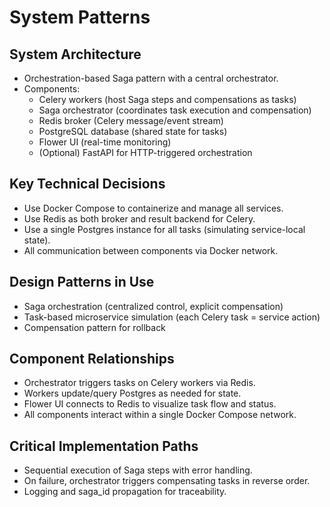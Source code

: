 # System Patterns

## System Architecture

- Orchestration-based Saga pattern with a central orchestrator.
- Components:
  - Celery workers (host Saga steps and compensations as tasks)
  - Saga orchestrator (coordinates task execution and compensation)
  - Redis broker (Celery message/event stream)
  - PostgreSQL database (shared state for tasks)
  - Flower UI (real-time monitoring)
  - (Optional) FastAPI for HTTP-triggered orchestration

## Key Technical Decisions

- Use Docker Compose to containerize and manage all services.
- Use Redis as both broker and result backend for Celery.
- Use a single Postgres instance for all tasks (simulating service-local state).
- All communication between components via Docker network.

## Design Patterns in Use

- Saga orchestration (centralized control, explicit compensation)
- Task-based microservice simulation (each Celery task = service action)
- Compensation pattern for rollback

## Component Relationships

- Orchestrator triggers tasks on Celery workers via Redis.
- Workers update/query Postgres as needed for state.
- Flower UI connects to Redis to visualize task flow and status.
- All components interact within a single Docker Compose network.

## Critical Implementation Paths

- Sequential execution of Saga steps with error handling.
- On failure, orchestrator triggers compensating tasks in reverse order.
- Logging and saga_id propagation for traceability.
